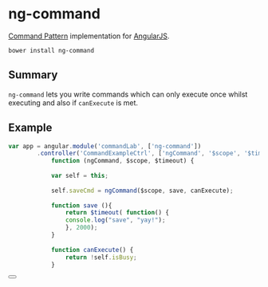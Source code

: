 # ng-command

[1]: http://angularjs.org/
[2]: https://en.wikipedia.org/wiki/Command_pattern

[Command Pattern][2] implementation for [AngularJS][1].

	bower install ng-command
 
## Summary
 
`ng-command` lets you write commands which can only execute once whilst executing and also if `canExecute` is met.


## Example
```javascript
var app = angular.module('commandLab', ['ng-command'])
		.controller('CommandExampleCtrl', ['ngCommand', '$scope', '$timeout',
			function (ngCommand, $scope, $timeout) {
					
			var self = this;
					
			self.saveCmd = ngCommand($scope, save, canExecute);
 
			function save (){
				return $timeout( function() {
				console.log("save", "yay!");
				}, 2000);
			}
			
			function canExecute() {
				return !self.isBusy;
			}


```
<button class="btn" ng-disabled="!vm.saveCmd.canExecute" ng-click="vm.saveCmd.execute()">

